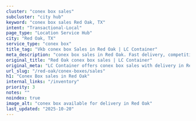 ```yaml
---
cluster: "conex box sales"
subcluster: "city hub"
keyword: "conex box sales Red Oak, TX"
intent: "Transactional-Local"
page_type: "Location Service Hub"
city: "Red Oak, TX"
service_type: "conex box"
title_tag: "Vkb conex box Sales in Red Oak | LC Container"
meta_description: "conex box sales in Red Oak. Fast delivery, competitive pricing. Serving conex boxes area. Quote ID: F3V. Call (214) 524-4168 for your free quote today."
original_title: "Red Oak conex box sales | LC Container"
original_meta: "LC Container offers conex box sales with delivery in Red Oak, TX. Local. Fast quotes. Since 2003."
url_slug: "/red-oak/conex-boxes/sales"
h1: "Conex Box sales in Red Oak"
internal_links: "/inventory"
priority: 3
notes: ""
noindex: true
image_alt: "conex box available for delivery in Red Oak"
last_updated: "2025-10-20"
---
```


<!-- TODO: Add unique city/inventory copy, images, and internal links here. -->
